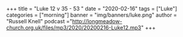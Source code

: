 +++
title = "Luke 12 v 35 - 53 "
date = "2020-02-16"
tags = ["Luke"]
categories = ["morning"]
banner = "img/banners/luke.png"
author = "Russell Knell"
podcast ="http://longmeadow-church.org.uk/files/mp3/2020/20200216-Luke12.mp3"
+++
